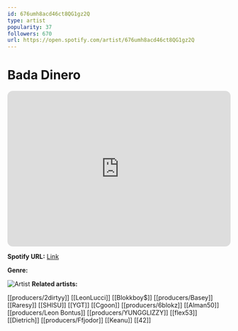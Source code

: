 ```yaml
---
id: 676umh8acd46ct8QG1gz2Q
type: artist
popularity: 37
followers: 670
url: https://open.spotify.com/artist/676umh8acd46ct8QG1gz2Q
---
```

# Bada Dinero

<iframe style="border-radius:12px" src="https://open.spotify.com/embed/artist/676umh8acd46ct8QG1gz2Q" width="100%" height="352" frameBorder="0" allowfullscreen="" allow="autoplay; clipboard-write; encrypted-media; fullscreen; picture-in-picture" loading="lazy"></iframe>

**Spotify URL:** [Link](https://open.spotify.com/artist/676umh8acd46ct8QG1gz2Q)

**Genre:** 

![Artist](https://i.scdn.co/image/ab6761610000e5eb78957ecd735ddd7c8a7cd602)
**Related artists:**

[[producers/2dirtyy]]
[[LeonLucci]]
[[Blokkboy$]]
[[producers/Basey]]
[[Raresy]]
[[SHISU]]
[[YGT]]
[[Cgoon]]
[[producers/6blokz]]
[[Alman50]]
[[producers/Leon Bontus]]
[[producers/YUNGGLIZZY]]
[[flex53]]
[[Dietrich]]
[[producers/Ffjodor]]
[[Keanu]]
[[42]]
